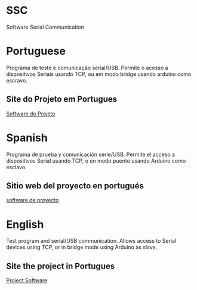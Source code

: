 # SSC
Software Serial Communication
# Portuguese

Programa de teste e comunicação serial/USB. Permite o acesso a dispositivos Seriais usando TCP, ou em modo bridge usando arduino como escravo.

## Site do Projeto em Portugues
<a href="https://maurinsoft.com.br/?page_id=297">Software do Projeto</a>

# Spanish

Programa de prueba y comunicación serie/USB. Permite el acceso a dispositivos Serial usando TCP, o en modo puente usando Arduino como esclavo.
## Sitio web del proyecto en portugués
<a href="https://maurinsoft.com.br/?page_id=297">software de proyecto</a>


# English

Test program and serial/USB communication. Allows access to Serial devices using TCP, or in bridge mode using Arduino as slave.

## Site the project in Portugues
<a href="https://maurinsoft.com.br/?page_id=297">Project Software</a>

